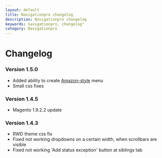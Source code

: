 ```yaml
---
layout: default
title: Navigationpro changelog
description: Navigationpro changelog
keywords: navigationpro, changelog"
category: Navigationpro
---
```


# Changelog

### Version 1.5.0

 -  Added ability to create [Amazon-style](/m1/extensions/navigationpro/use-cases/amazon-menu/) menu
 -  Small css fixes

### Version 1.4.5

 -  Magento 1.9.2.2 update

### Version 1.4.3

 -  RWD theme css fix
 -  Fixed not working dropdowns on a certain width, when scrollbars are visible
 -  Fixed not working 'Add status exception' button at siblings tab
